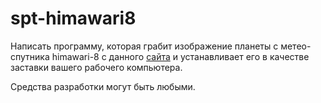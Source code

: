 # spt-himawari8

Написать программу, которая грабит изображение планеты с метео-спутника himawari-8 с данного [сайта](http://k2go.jp/himawari/realtime/demo-mode/) и устанавливает его в качестве заставки вашего рабочего компьютера.

Средства разработки могут быть любыми.

